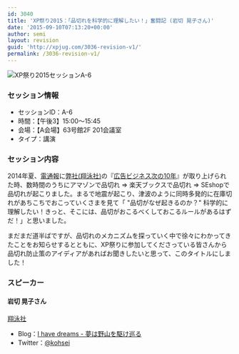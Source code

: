 ```yaml
---
id: 3040
title: 'XP祭り2015：「品切れを科学的に理解したい！」奮闘記 (岩切 晃子さん)'
date: '2015-09-10T07:13:20+00:00'
author: semi
layout: revision
guid: 'http://xpjug.com/3036-revision-v1/'
permalink: /3036-revision-v1/
---
```


![XP祭り2015セッションA-6](http://xpjug.com/wp-content/uploads/2015/09/xp2015_session_a6.png)

### セッション情報

- セッションID：A-6
- 時間：【午後3】15:00～15:45
- 会場：【A会場】63号館2F 201会議室
- タイプ：講演

### セッション内容

2014年夏、[電通報](http://dentsu-ho.com/articles/1233)に[弊社(翔泳社)](http://www.shoeisha.co.jp/)の『[広告ビジネス次の10年](http://www.shoeisha.co.jp/book/detail/9784798136592)』が取り上げられた時、数時間のうちにアマゾンで品切れ ⇒ 楽天ブックスで品切れ ⇒ SEshopで品切れが起こりました。まるで地震が起こり、津波のように同時多発的に在庫切れがあちこちでおこっていくさまを見て「 "品切がなぜ起きるのか？" 科学的に理解したい！きっと、そこには、品切がおこるべくしておこるルールがあるはずだ！」と思いました。

まだまだ道半ばですが、品切れのメカニズムを探っていく中で徐々にわかってきたことをお知らせするとともに、XP祭りに参加してくださっている皆さんから品切れ防止策のアイディアがあればお聞きしたいと思って、このタイトルにしました！

### スピーカー

#### 岩切 晃子さん

[翔泳社](http://www.shoeisha.co.jp/)

- Blog：[I have dreams - 夢は野山を駆け巡る](http://d.hatena.ne.jp/IWAKIRI/)
- Twitter：[@kohsei](https://twitter.com/kohsei)